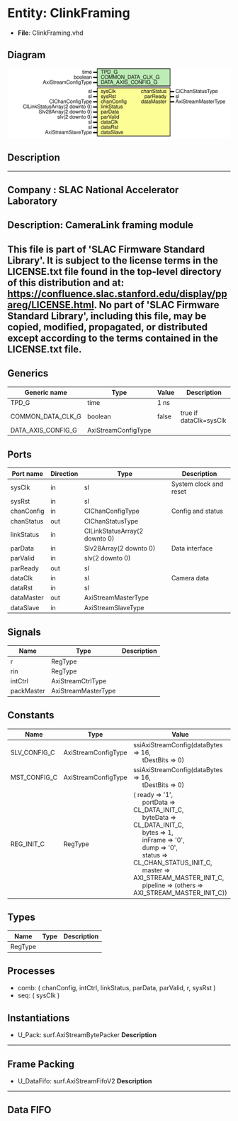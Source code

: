 # Entity: ClinkFraming

- **File**: ClinkFraming.vhd
## Diagram

![Diagram](ClinkFraming.svg "Diagram")
## Description

-----------------------------------------------------------------------------
 Company    : SLAC National Accelerator Laboratory
-----------------------------------------------------------------------------
 Description:
 CameraLink framing module
-----------------------------------------------------------------------------
 This file is part of 'SLAC Firmware Standard Library'.
 It is subject to the license terms in the LICENSE.txt file found in the
 top-level directory of this distribution and at:
    https://confluence.slac.stanford.edu/display/ppareg/LICENSE.html.
 No part of 'SLAC Firmware Standard Library', including this file,
 may be copied, modified, propagated, or distributed except according to
 the terms contained in the LICENSE.txt file.
-----------------------------------------------------------------------------
## Generics

| Generic name       | Type                | Value | Description             |
| ------------------ | ------------------- | ----- | ----------------------- |
| TPD_G              | time                | 1 ns  |                         |
| COMMON_DATA_CLK_G  | boolean             | false |  true if dataClk=sysClk |
| DATA_AXIS_CONFIG_G | AxiStreamConfigType |       |                         |
## Ports

| Port name  | Direction | Type                          | Description            |
| ---------- | --------- | ----------------------------- | ---------------------- |
| sysClk     | in        | sl                            | System clock and reset |
| sysRst     | in        | sl                            |                        |
| chanConfig | in        | ClChanConfigType              | Config and status      |
| chanStatus | out       | ClChanStatusType              |                        |
| linkStatus | in        | ClLinkStatusArray(2 downto 0) |                        |
| parData    | in        | Slv28Array(2 downto 0)        | Data interface         |
| parValid   | in        | slv(2 downto 0)               |                        |
| parReady   | out       | sl                            |                        |
| dataClk    | in        | sl                            | Camera data            |
| dataRst    | in        | sl                            |                        |
| dataMaster | out       | AxiStreamMasterType           |                        |
| dataSlave  | in        | AxiStreamSlaveType            |                        |
## Signals

| Name       | Type                | Description |
| ---------- | ------------------- | ----------- |
| r          | RegType             |             |
| rin        | RegType             |             |
| intCtrl    | AxiStreamCtrlType   |             |
| packMaster | AxiStreamMasterType |             |
## Constants

| Name         | Type                | Value                                                                                                                                                                                                                                                                                                                                                                                                                                                                                                                                                                                                         | Description |
| ------------ | ------------------- | ------------------------------------------------------------------------------------------------------------------------------------------------------------------------------------------------------------------------------------------------------------------------------------------------------------------------------------------------------------------------------------------------------------------------------------------------------------------------------------------------------------------------------------------------------------------------------------------------------------- | ----------- |
| SLV_CONFIG_C | AxiStreamConfigType |  ssiAxiStreamConfig(dataBytes => 16,<br><span style="padding-left:20px"> tDestBits => 0)                                                                                                                                                                                                                                                                                                                                                                                                                                                                                                                      |             |
| MST_CONFIG_C | AxiStreamConfigType |  ssiAxiStreamConfig(dataBytes => 16,<br><span style="padding-left:20px"> tDestBits => 0)                                                                                                                                                                                                                                                                                                                                                                                                                                                                                                                      |             |
| REG_INIT_C   | RegType             |  (       ready    => '1',<br><span style="padding-left:20px">       portData => CL_DATA_INIT_C,<br><span style="padding-left:20px">       byteData => CL_DATA_INIT_C,<br><span style="padding-left:20px">       bytes    => 1,<br><span style="padding-left:20px">       inFrame  => '0',<br><span style="padding-left:20px">       dump     => '0',<br><span style="padding-left:20px">       status   => CL_CHAN_STATUS_INIT_C,<br><span style="padding-left:20px">       master   => AXI_STREAM_MASTER_INIT_C,<br><span style="padding-left:20px">       pipeline => (others => AXI_STREAM_MASTER_INIT_C)) |             |
## Types

| Name    | Type | Description |
| ------- | ---- | ----------- |
| RegType |      |             |
## Processes
- comb: ( chanConfig, intCtrl, linkStatus, parData, parValid, r,
                   sysRst )
- seq: ( sysClk )
## Instantiations

- U_Pack: surf.AxiStreamBytePacker
**Description**
-------------------------------
 Frame Packing
-------------------------------

- U_DataFifo: surf.AxiStreamFifoV2
**Description**
-------------------------------
 Data FIFO
-------------------------------

